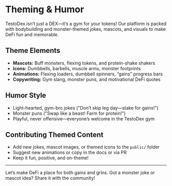 # Theming & Humor

TestoDex isn’t just a DEX—it’s a gym for your tokens! Our platform is packed with bodybuilding and monster-themed jokes, mascots, and visuals to make DeFi fun and memorable.

## Theme Elements
- **Mascots:** Buff monsters, flexing tokens, and protein-shake shakers
- **Icons:** Dumbbells, barbells, muscle arms, monster footprints
- **Animations:** Flexing loaders, dumbbell spinners, “gains” progress bars
- **Copywriting:** Gym slang, monster puns, and motivational DeFi quotes

## Humor Style
- Light-hearted, gym-bro jokes ("Don’t skip leg day—stake for gains!")
- Monster puns ("Swap like a beast! Farm for protein!")
- Playful, never offensive—everyone’s welcome in the TestoDex gym

## Contributing Themed Content
- Add new jokes, mascot images, or themed icons to the `public/` folder
- Suggest new animations or copy in the docs or via PR
- Keep it fun, positive, and on-theme!

---

Let’s make DeFi a place for both gains and grins. Got a monster joke or mascot idea? Share it with the community! 